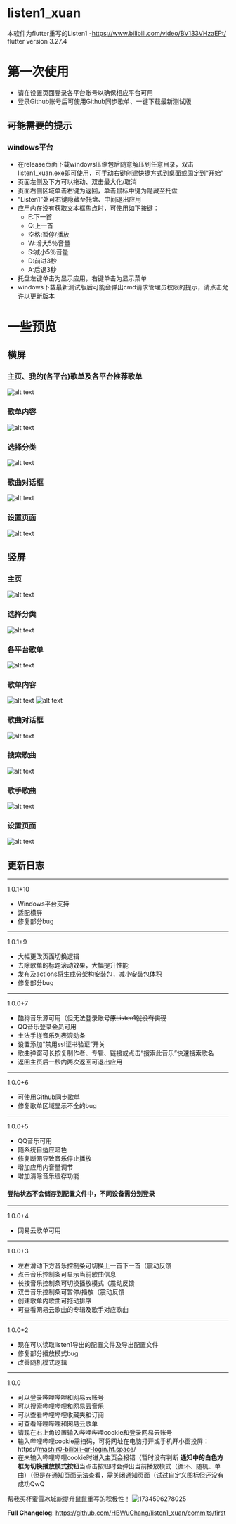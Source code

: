 # listen1_xuan

本软件为flutter重写的Listen1
-https://www.bilibili.com/video/BV133VHzaEPt/
flutter version 3.27.4
# 第一次使用
- 请在设置页面登录各平台账号以确保相应平台可用
- 登录Github账号后可使用Github同步歌单、一键下载最新测试版
## ~~可能需要的~~提示
###  windows平台
- 在release页面下载windows压缩包后随意解压到任意目录，双击listen1_xuan.exe即可使用，可手动右键创建快捷方式到桌面或固定到“开始”
- 页面左侧及下方可以拖动、双击最大化/取消
- 页面右侧区域单击右键为返回，单击鼠标中键为隐藏至托盘
- “Listen1”处可右键隐藏至托盘、中间退出应用
- 应用内在没有获取文本框焦点时，可使用如下按键：
  - E:下一首
  - Q:上一首
  - 空格:暂停/播放
  - W:增大5％音量
  - S:减小5％音量
  - D:前进3秒
  - A:后退3秒
- 托盘左键单击为显示应用，右键单击为显示菜单
- windows下载最新测试版后可能会弹出cmd请求管理员权限的提示，请点击允许以更新版本
# 一些预览
## 横屏
### 主页、我的(各平台)歌单及各平台推荐歌单
![alt text](<readme/屏幕截图 2025-04-29 230413.png>)
### 歌单内容
![alt text](<readme/屏幕截图 2025-04-29 230830.png>)
### 选择分类
![alt text](<readme/屏幕截图 2025-04-30 000036.png>)
### 歌曲对话框
![alt text](<readme/屏幕截图 2025-04-29 235908.png>)
### 设置页面
![alt text](<readme/屏幕截图 2025-04-29 231155.png>)
## 竖屏
### 主页
![alt text](readme/Screenshot_2025-04-25-21-59-30-413_com.xiebian.listen1_xuan.jpg) 
### 选择分类
![alt text](readme/Screenshot_2025-04-25-21-59-10-674_com.xiebian.listen1_xuan.jpg) 
### 各平台歌单
![alt text](readme/Screenshot_2025-04-25-21-59-43-363_com.xiebian.listen1_xuan.jpg) 
### 歌单内容
![alt text](readme/Screenshot_2025-04-25-22-00-01-394_com.xiebian.listen1_xuan.jpg) 
![alt text](readme/Screenshot_2025-04-25-21-59-56-835_com.xiebian.listen1_xuan.jpg) 
### 歌曲对话框
![alt text](readme/Screenshot_2025-04-25-22-00-06-028_com.xiebian.listen1_xuan.jpg) 
### 搜索歌曲
![alt text](readme/Screenshot_2025-04-25-22-00-12-080_com.xiebian.listen1_xuan.jpg) 
### 歌手歌曲
![alt text](readme/Screenshot_2025-04-25-22-00-24-511_com.xiebian.listen1_xuan.jpg)
### 设置页面
![alt text](readme/Screenshot_2025-04-25-21-58-19-311_com.xiebian.listen1_xuan.jpg) 
## 更新日志
---
1.0.1+10
- Windows平台支持
- 适配横屏
- 修复部分bug
---
1.0.1+9
- 大幅更改页面切换逻辑
- 去除歌单的标题滚动效果，大幅提升性能
- 发布及actions将生成分架构安装包，减小安装包体积
- 修复部分bug
---
1.0.0+7
- 酷狗音乐源可用（但无法登录账号~~原Listen1就没有实现~~
- QQ音乐登录会员可用
- 土法手搓音乐列表滚动条
- 设置添加“禁用ssl证书验证”开关
- 歌曲弹窗可长按复制作者、专辑、链接或点击“搜索此音乐”快速搜索歌名
- 返回主页后一秒内两次返回可退出应用
---
1.0.0+6
- 可使用Github同步歌单
- 修复歌单区域显示不全的bug
---
1.0.0+5
- QQ音乐可用
- 随系统自适应暗色
- 修复断网导致音乐停止播放
- 增加应用内音量调节
- 增加清除音乐缓存功能
#### 登陆状态不会储存到配置文件中，不同设备需分别登录
---
1.0.0+4
- 网易云歌单可用
---
1.0.0+3
- 左右滑动下方音乐控制条可切换上一首下一首（震动反馈
- 点击音乐控制条可显示当前歌曲信息
- 长按音乐控制条可切换播放模式（震动反馈
- 双击音乐控制条可暂停/播放（震动反馈
- 创建歌单内歌曲可拖动排序
- 可查看网易云歌曲的专辑及歌手对应歌曲
---
1.0.0+2
- 现在可以读取listen1导出的配置文件及导出配置文件
- 修复部分播放模式bug
- 改善随机模式逻辑
---
1.0.0
- 可以登录哔哩哔哩和网易云账号
- 可以搜索哔哩哔哩和网易云音乐
- 可以查看哔哩哔哩收藏夹和订阅
- 可查看哔哩哔哩和网易云歌单
- 请现在右上角设置输入哔哩哔哩cookie和登录网易云账号
- 输入哔哩哔哩cookie需扫码，可将网址在电脑打开或手机开小窗投屏：https://[mashir0-bilibili-qr-login.hf.space](https://mashir0-bilibili-qr-login.hf.space/)/
- 在未输入哔哩哔哩cookie时进入主页会报错（暂时没有判断
**通知中的白色方框为切换播放模式按钮**当点击按钮时会弹出当前播放模式（循环、随机、单曲）（但是在通知页面无法查看，需关闭通知页面（试过自定义图标但还没有成功QwQ

帮我买杯蜜雪冰城能提升鼠鼠重写的积极性！
![1734596278025](https://github.com/user-attachments/assets/8164b742-068e-4e85-9edc-6884719380a2)

**Full Changelog**: https://github.com/HBWuChang/listen1_xuan/commits/first